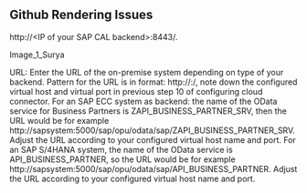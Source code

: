 ## Github Rendering Issues

http://<IP of your SAP CAL backend\>:8443/.

Image_1_Surya

URL: Enter the URL of the on-premise system depending on type of your backend.
Pattern for the URL is in format: http://<virtual host name>:<virtual port name>/<OData service name>, note down the configured virtual host and virtual port in previous step 10 of configuring cloud connector.
For an SAP ECC system as backend: the name of the OData service for Business Partners is ZAPI_BUSINESS_PARTNER_SRV, then the URL would be for example http://sapsystem:5000/sap/opu/odata/sap/ZAPI_BUSINESS_PARTNER_SRV. Adjust the URL according to your configured virtual host name and port.
For an SAP S/4HANA system, the name of the OData service is API_BUSINESS_PARTNER, so the URL would be for example http://sapsystem:5000/sap/opu/odata/sap/API_BUSINESS_PARTNER. Adjust the URL according to your configured virtual host name and port.

